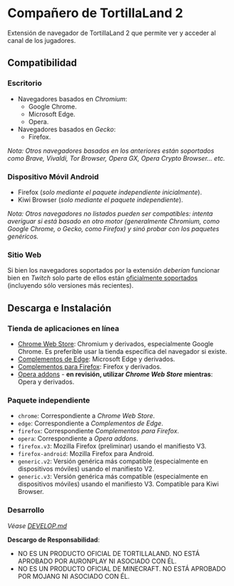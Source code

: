 # Compañero de TortillaLand 2

Extensión de navegador de TortillaLand 2 que permite ver y acceder al canal de los jugadores.

## Compatibilidad

### Escritorio

* Navegadores basados en *Chromium*:
  * Google Chrome.
  * Microsoft Edge.
  * Opera.
* Navegadores basados en *Gecko*:
  * Firefox.

*Nota: Otros navegadores basados en los anteriores están soportados como Brave, Vivaldi, Tor Browser, Opera GX, Opera Crypto Browser... etc.*

### Dispositivo Móvil Android

* Firefox (*solo mediante el paquete independiente inicialmente*).
* Kiwi Browser (*solo mediante el paquete independiente*).

*Nota: Otros navegadores no listados pueden ser compatibles: intenta averiguar si está basado en otro motor (generalmente Chromium, como Google Chrome, o Gecko, como Firefox) y sinó probar con los paquetes genéricos.*

### Sitio Web

Si bien los navegadores soportados por la extensión *deberían* funcionar bien en *Twitch* solo parte de ellos están [oficialmente soportados](https://help.twitch.tv/s/article/supported-browsers?language=es) (incluyendo sólo versiones más recientes).

## Descarga e Instalación

### Tienda de aplicaciones en línea

* [Chrome Web Store](https://chrome.google.com/webstore/detail/gkenadplonllfndfpcdfblfjhdeifjbm): Chromium y derivados, especialmente Google Chrome. Es preferible usar la tienda específica del navegador si existe.
* [Complementos de Edge](https://microsoftedge.microsoft.com/addons/detail/compa%C3%B1ero-de-tortillaland/kmalbemecadcgahnffkkilcmclnhkdld): Microsoft Edge y derivados.
* [Complementos para Firefox](https://addons.mozilla.org/firefox/addon/compañero-de-tortillaland-2/): Firefox y derivados.
* [Opera addons](https://addons.opera.com/extensions/details/companero-de-tortillaland-2/) - **en revisión, utilizar *Chrome Web Store* mientras**: Opera y derivados.

### Paquete independiente

* `chrome`: Correspondiente a *Chrome Web Store*.
* `edge`: Correspondiente a *Complementos de Edge*.
* `firefox`: Correspondiente *Complementos para Firefox*.
* `opera`: Correspondiente a *Opera addons*.
* `firefox.v3`: Mozilla Firefox (preliminar) usando el manifiesto V3.
* `firefox-android`: Mozilla Firefox para Android.
* `generic.v2`: Versión genérica más compatible (especialmente en dispositivos móviles) usando el manifiesto V2.
* `generic.v3`: Versión genérica más compatible (especialmente en dispositivos móviles) usando el manifiesto V3. Compatible para Kiwi Browser.

### Desarrollo

*Véase [DEVELOP.md](DEVELOP.md)*

**Descargo de Responsabilidad**:

* NO ES UN PRODUCTO OFICIAL DE TORTILLALAND. NO ESTÁ APROBADO POR AURONPLAY NI ASOCIADO CON ÉL.
* NO ES UN PRODUCTO OFICIAL DE MINECRAFT. NO ESTÁ APROBADO POR MOJANG NI ASOCIADO CON ÉL.
